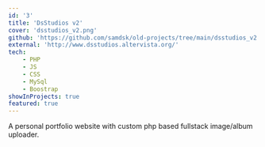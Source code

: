 ```yaml
---
id: '3'
title: 'DsStudios v2'
cover: 'dsstudios_v2.png'
github: 'https://github.com/samdsk/old-projects/tree/main/dsstudios_v2'
external: 'http://www.dsstudios.altervista.org/'
tech:
    - PHP
    - JS
    - CSS
    - MySql
    - Boostrap
showInProjects: true
featured: true
---
```


A personal portfolio website with custom php based fullstack image/album uploader.